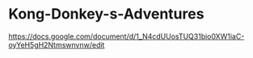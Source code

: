 # Kong-Donkey-s-Adventures
https://docs.google.com/document/d/1_N4cdUUosTUQ31bio0XW1iaC-oyYeH5gH2Ntmswnvnw/edit
